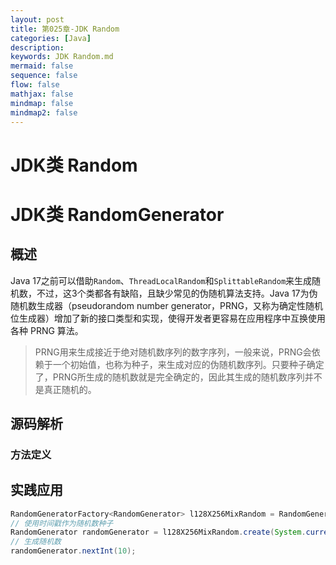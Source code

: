 ```yaml
---
layout: post
title: 第025章-JDK Random
categories: [Java]
description: 
keywords: JDK Random.md
mermaid: false
sequence: false
flow: false
mathjax: false
mindmap: false
mindmap2: false
---
```

# JDK类 Random



# JDK类 RandomGenerator

## 概述

Java 17之前可以借助`Random`、`ThreadLocalRandom`和`SplittableRandom`来生成随机数，不过，这3个类都各有缺陷，且缺少常见的伪随机算法支持。Java 17为伪随机数生成器（pseudorandom number generator，PRNG，又称为确定性随机位生成器）增加了新的接口类型和实现，使得开发者更容易在应用程序中互换使用各种 PRNG 算法。

> PRNG用来生成接近于绝对随机数序列的数字序列，一般来说，PRNG会依赖于一个初始值，也称为种子，来生成对应的伪随机数序列。只要种子确定了，PRNG所生成的随机数就是完全确定的，因此其生成的随机数序列并不是真正随机的。



## 源码解析

### 方法定义



## 实践应用

```java
RandomGeneratorFactory<RandomGenerator> l128X256MixRandom = RandomGeneratorFactory.of("L128X256MixRandom");
// 使用时间戳作为随机数种子
RandomGenerator randomGenerator = l128X256MixRandom.create(System.currentTimeMillis());
// 生成随机数
randomGenerator.nextInt(10);
```
